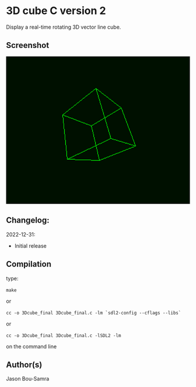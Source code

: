 # 3D cube C version 2
Display a real-time rotating 3D vector line cube.

## Screenshot
![3d cube](https://github.com/bou-samra/3D-cube-c-version-2/blob/main/Screenshot%20from%202024-04-22%2019-25-23.png?raw=true "3d cube")

## Changelog:

2022-12-31:
* Initial release

## Compilation
type:

`make`

or

``cc -o 3Dcube_final 3Dcube_final.c -lm `sdl2-config --cflags --libs` ``

or

`cc -o 3Dcube_final 3Dcube_final.c -lSDL2 -lm`

on the command line

## Author(s)
Jason Bou-Samra
